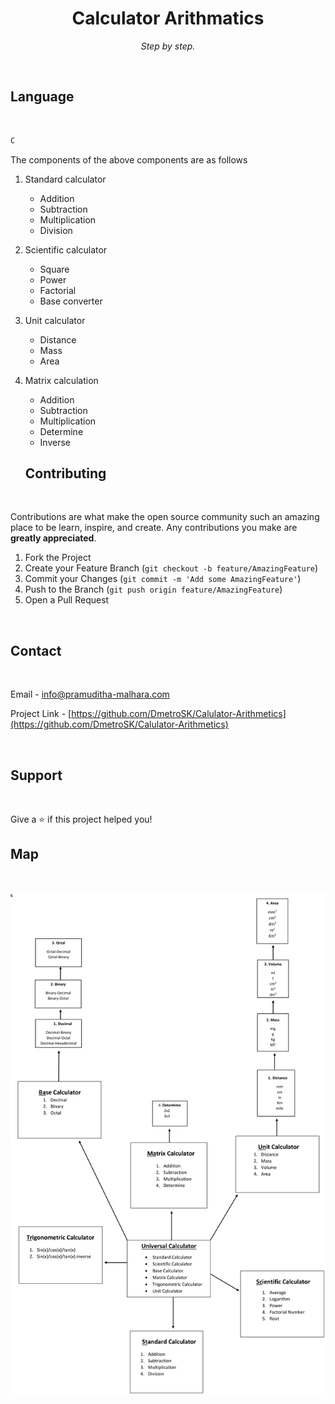 <h1 align="center">Calculator Arithmatics</h1>
<p align="center"><i>Step by step.</i></p>

<br>

## Language

<br>

```sh
C
```

The components of the above components are as follows

1.	Standard calculator
    *   Addition 
    *   Subtraction
    *  	Multiplication
    *	Division

2.	Scientific calculator
    *	 Square
    *	Power
    *	Factorial
    *	Base converter
3.	Unit calculator 
    *	Distance 
    *	Mass
    *	Area
4.	Matrix calculation
    *	Addition 
    *	Subtraction
    *	Multiplication
    *	Determine
    *	Inverse
    
    ## Contributing

<br>

Contributions are what make the open source community such an amazing place to be learn, inspire, and create. Any contributions you make are **greatly appreciated**.

1. Fork the Project
2. Create your Feature Branch (`git checkout -b feature/AmazingFeature`)
3. Commit your Changes (`git commit -m 'Add some AmazingFeature'`)
4. Push to the Branch (`git push origin feature/AmazingFeature`)
5. Open a Pull Request

<br>

<!-- CONTACT -->
## Contact

<br>

Email - info@pramuditha-malhara.com

Project Link - [https://github.com/DmetroSK/Calulator-Arithmetics](https://github.com/DmetroSK/Calulator-Arithmetics)

<br>

## Support

<br>

Give a ⭐️ if this project helped you!

## Map

<br>

![](map.png)

